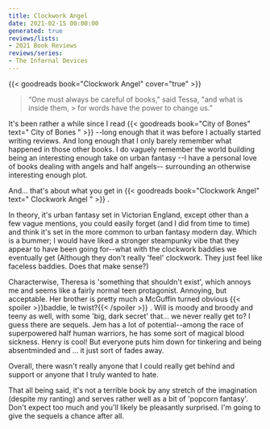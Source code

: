 ```yaml
---
title: Clockwork Angel
date: 2021-02-15 00:00:00
generated: true
reviews/lists:
- 2021 Book Reviews
reviews/series:
- The Infernal Devices
---
```

{{< goodreads book="Clockwork Angel" cover="true" >}}

> “One must always be careful of books," said Tessa, "and what is inside them, > for words have the power to change us.”

It's been rather a while since I read {{< goodreads book="City of Bones" text=" City of Bones " >}} \--long enough that it was before I actually started writing reviews. And long enough that I only barely remember what happened in those other books. I do vaguely remember the world building being an interesting enough take on urban fantasy --I have a personal love of books dealing with angels and half angels-- surrounding an otherwise interesting enough plot.  

<!--more-->

And... that's about what you get in {{< goodreads book="Clockwork Angel" text=" Clockwork Angel " >}} .  

In theory, it's urban fantasy set in Victorian England, except other than a few vague mentions, you could easily forget (and I did from time to time) and think it's set in the more common to urban fantasy modern day. Which is a bummer; I would have liked a stronger steampunky vibe that they appear to have been going for--what with the clockwork baddies we eventually get (Although they don't really 'feel' clockwork. They just feel like faceless baddies. Does that make sense?)  

Characterwise, Theresa is 'something that shouldn't exist', which annoys me and seems like a fairly normal teen protagonist. Annoying, but acceptable. Her brother is pretty much a McGuffin turned obvious  {{< spoiler >}}baddie, le twist?{{< /spoiler >}}  . Will is moody and broody and teeny as well, with some 'big, dark secret' that... we never really get to? I guess there are sequels. Jem has a lot of potential--among the race of superpowered half human warriors, he has some sort of magical blood sickness. Henry is cool! But everyone puts him down for tinkering and being absentminded and ... it just sort of fades away.  

Overall, there wasn't really anyone that I could really get behind and support or anyone that I truly wanted to hate.  

That all being said, it's not a terrible book by any stretch of the imagination (despite my ranting) and serves rather well as a bit of 'popcorn fantasy'. Don't expect too much and you'll likely be pleasantly surprised. I'm going to give the sequels a chance after all.  


